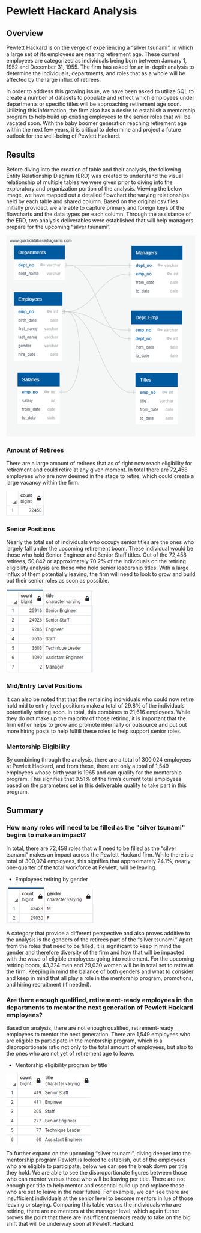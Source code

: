 # Pewlett Hackard Analysis

## Overview
Pewlett Hackard is on the verge of experiencing a “silver tsunami”, in which a large set of its employees are nearing retirement age. These current employees are categorized as individuals being born between January 1, 1952 and December 31, 1955. The firm has asked for an in-depth analysis to determine the individuals, departments, and roles that as a whole will be affected by the large influx of retirees.

In order to address this growing issue, we have been asked to utilize SQL to create a number of datasets to populate and reflect which employees under departments or specific titles will be approaching retirement age soon. Utilizing this information, the firm also has a desire to establish a mentorship program to help build up existing employees to the senior roles that will be vacated soon. With the baby boomer generation reaching retirement age within the next few years, it is critical to determine and project a future outlook for the well-being of Pewlett Hackard. 

## Results
Before diving into the creation of table and their analysis, the following Entity Relationship Diagram (ERD) was created to understand the visual relationship of multiple tables we were given prior to diving into the exploratory and organization portion of the analysis.
Viewing the below image, we have mapped out a detailed flowchart the varying relationships held by each table and shared column. Based on the original csv files initially provided, we are able to capture primary and foreign keys of the flowcharts and the data types per each column. Through the assistance of the ERD, two analysis deliverables were established that will help managers prepare for the upcoming “silver tsunami”. 

![ERD](Resources/Employee_DB.png)

### Amount of Retirees
There are a large amount of retirees that as of right now reach eligibility for retirement and could retire at any given moment. In total there are 72,458 employees who are now deemed in the stage to retire, which could create a large vacancy within the firm. 

![total retirees](Resources/number_of_total_retiring.png)

### Senior Positions
Nearly the total set of individuals who occupy senior titles are the ones who largely fall under the upcoming retirement boom. These individual would be those who hold Senior Engineer and Senior Staff titles. Out of the 72,458 retirees, 50,842 or approximately 70.2% of the individuals on the retiring eligibility analysis are those who hold senior leadership titles. With a large influx of them potentially leaving, the firm will need to look to grow and build out their senior roles as soon as possible.

![retiring titles](Resources/count_of_retiring_titles.png)

### Mid/Entry Level Positions
It can also be noted that that the remaining individuals who could now retire hold mid to entry level positions make a total of 29.8% of the individuals potentially retiring soon. In total, this combines to 21,616 employees. While they do not make up the majority of those retiring, it is important that the firm either helps to grow and promote internally or outsource and put out more hiring posts to help fulfill these roles to help support senior roles.  

### Mentorship Eligibility 
By combining through the analysis, there are a total of 300,024 employees at Pewlett Hackard, and from these, there are only a total of 1,549 employees whose birth year is 1965 and can qualify for the mentorship program. This signifies that 0.51% of the firm’s current total employees based on the parameters set in this deliverable qualify to take part in this program. 


## Summary
### How many roles will need to be filled as the "silver tsunami" begins to make an impact?
In total, there are 72,458 roles that will need to be filled as the “silver tsunami” makes an impact across the Pewlett Hackard firm. While there is a total of 300,024 employees, this signifies that approximately 24.1%, nearly one-quarter of the total workforce at Pewlett, will be leaving. 

- Employees retiring by gender

![retiree genders](Resources/retirees_gender.png)

A category that provide a different perspective and also proves additive to the analysis is the genders of the retirees part of the “silver tsunami.” Apart from the roles that need to be filled, it is significant to keep in mind the gender and therefore diversity of the firm and how that will be impacted with the wave of eligible employees going into retirement. For the upcoming retiring boom, 43,324 men and 29,030 women will be in total set to retire at the firm. Keeping in mind the balance of both genders and what to consider and keep in mind that all play a role in the mentorship program, promotions, and hiring recruitment (if needed). 

### Are there enough qualified, retirement-ready employees in the departments to mentor the next generation of Pewlett Hackard employees?
Based on analysis, there are not enough qualified, retirement-ready employees to mentor the next generation. There are 1,549 employees who are eligible to participate in the mentorship program, which is a disproportionate ratio not only to the total amount of employees, but also to the ones who are not yet of retirement age to leave. 

-	Mentorship eligibility program by title

![mentor count](Resources/count_of_mentors_by__title.png)

To further expand on the upcoming “silver tsunami”, diving deeper into the mentorship program Pewlett is looked to establish, out of the employees who are eligible to participate, below we can see the break down per title they hold. We are able to see the disproportionate figures between those who can mentor versus those who will be leaving per title. There are not enough per title to help mentor and essential build up and replace those who are set to leave in the near future. For example, we can see there are insufficient individuals at the senior level to become mentors in lue of those leaving or staying. Comparing this table versus the individuals who are retiring, there are no mentors at the manager level, which again futher proves the point that there are insufficent mentors ready to take on the big shift that will be underway soon at Pewlett Hackard. 
